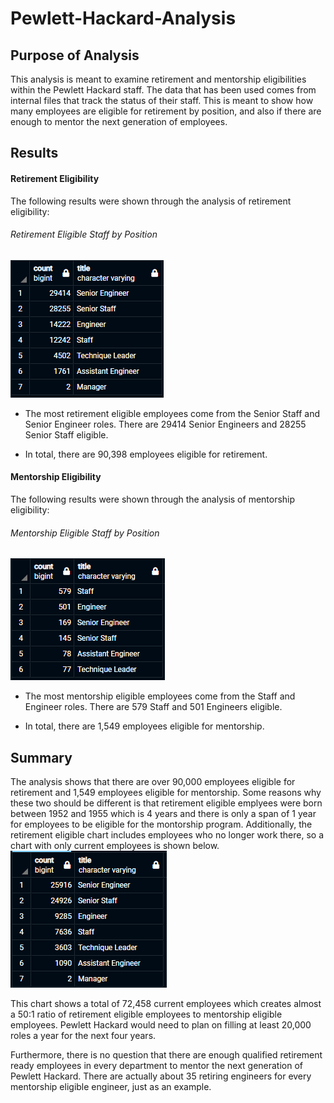 # Pewlett-Hackard-Analysis

## Purpose of Analysis
This analysis is meant to examine retirement and mentorship eligibilities within the Pewlett Hackard staff. The data that has been used comes from internal files that track the status of their staff. This is meant to show how many employees are eligible for retirement by position, and also if there are enough to mentor the next generation of employees.

## Results
#### Retirement Eligibility
The following results were shown through the analysis of retirement eligibility:

###### Retirement Eligible Staff by Position
![Image1](analysis/retirement_eligibility.png)

- The most retirement eligible employees come from the Senior Staff and Senior Engineer roles. There are 29414 Senior Engineers and 28255 Senior Staff eligible.

- In total, there are 90,398 employees eligible for retirement.

#### Mentorship Eligibility
The following results were shown through the analysis of mentorship eligibility:

###### Mentorship Eligible Staff by Position
![Image2](analysis/mentorship_eligibility.png)

- The most mentorship eligible employees come from the Staff and Engineer roles. There are 579 Staff and 501 Engineers eligible.

- In total, there are 1,549 employees eligible for mentorship.

## Summary

The analysis shows that there are over 90,000 employees eligible for retirement and 1,549 employees eligible for mentorship. Some reasons why these two should be different is that retirement eligible emplyees were born between 1952 and 1955 which is 4 years and there is only a span of 1 year for employees to be eligible for the montorship program. Additionally, the retirement eligible chart includes employees who no longer work there, so a chart with only current employees is shown below.
![Image3](analysis/retirement_current.png)

This chart shows a total of 72,458 current employees which creates almost a 50:1 ratio of retirement eligible employees to mentorship eligible employees. Pewlett Hackard would need to plan on filling at least 20,000 roles a year for the next four years.

Furthermore, there is no question that there are enough qualified retirement ready employees in every department to mentor the next generation of Pewlett Hackard. There are actually about 35 retiring engineers for every mentorship eligible engineer, just as an example.